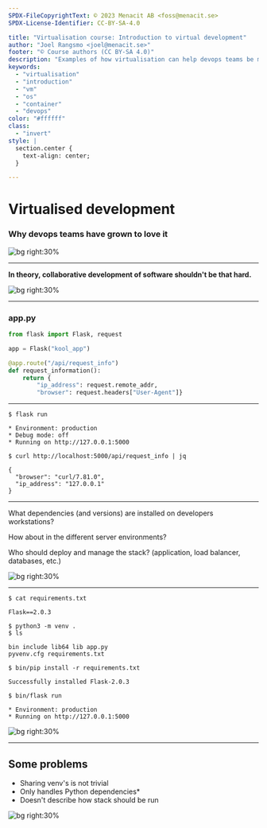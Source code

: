 ```yaml
---
SPDX-FileCopyrightText: © 2023 Menacit AB <foss@menacit.se>
SPDX-License-Identifier: CC-BY-SA-4.0

title: "Virtualisation course: Introduction to virtual development"
author: "Joel Rangsmo <joel@menacit.se>"
footer: "© Course authors (CC BY-SA 4.0)"
description: "Examples of how virtualisation can help devops teams be more effective"
keywords:
  - "virtualisation"
  - "introduction"
  - "vm"
  - "os"
  - "container"
  - "devops"
color: "#ffffff"
class:
  - "invert"
style: |
  section.center {
    text-align: center;
  }

---
```

<!-- _footer: "%ATTRIBUTION_PREFIX% Pelle Sten (CC BY 2.0)" -->
# Virtualised development
### Why devops teams have grown to love it

![bg right:30%](images/22-abandoned_office.jpg)

<!--
- We've touched on this, especially related virtual appliances

- Let's dig a bit deeper to understand what the problem really is
-->

---
<!-- _footer: "%ATTRIBUTION_PREFIX% Martin Fisch (CC BY 2.0)" -->
**In theory, collaborative development of software shouldn't be that hard.**

![bg right:30%](images/22-bees.jpg)

---
### app.py
```python
from flask import Flask, request

app = Flask("kool_app")

@app.route("/api/request_info")
def request_information():
    return {
        "ip_address": request.remote_addr,
        "browser": request.headers["User-Agent"]}
```

---
```
$ flask run

* Environment: production
* Debug mode: off
* Running on http://127.0.0.1:5000
```

```
$ curl http://localhost:5000/api/request_info | jq

{
  "browser": "curl/7.81.0",
  "ip_address": "127.0.0.1"
}
```

---
<!-- _footer: "%ATTRIBUTION_PREFIX% Scott Skippy (CC BY-SA 2.0)" -->
What dependencies (and versions) are installed on developers workstations?  
  
How about in the different server environments?  
  
Who should deploy and manage the stack? (application, load balancer, databases, etc.)

![bg right:30%](images/22-dice.jpg)

---
<!-- _footer: "%ATTRIBUTION_PREFIX% Qubodup (CC BY 2.0)" -->
```
$ cat requirements.txt

Flask==2.0.3
```

```
$ python3 -m venv .
$ ls

bin include lib64 lib app.py
pyvenv.cfg requirements.txt

$ bin/pip install -r requirements.txt

Successfully installed Flask-2.0.3

$ bin/flask run

* Environment: production
* Running on http://127.0.0.1:5000
```

![bg right:30%](images/22-glitch_globe.jpg)

---
<!-- _footer: "%ATTRIBUTION_PREFIX% Martin Fisch (CC BY 2.0)" -->
## Some problems
- Sharing venv's is not trivial
- Only handles Python dependencies\*
- Doesn't describe how stack should be run

![bg right:30%](images/22-albatross.jpg)
